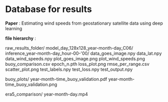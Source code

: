 # Database for results

**Paper** : Estimating wind speeds from geostationary satellite data using deep learning

**file hierarchy** : 

raw_results_folder/
    model_day_128x128_year-month-day_C06/
        inference_year-month-day_hour-00-'00/
            data_goes_image.npy
            data_lat.npy
            data_wind_speeds.npy
            plot_goes_image.png
            plot_wind_speeds.png
        buoy_comparison.csv
        epoch_n.pth
        loss_plot.png
        rmse_per_range.csv
        scatter_plot.png
        test_labels.npy
        test_loss.npy
        test_output.npy

buoy_plots/
    year-month-time_buoy_validation.pdf
    year-month-time_buoy_validation.png

era5_comparison/
    year-month-day.mp4
